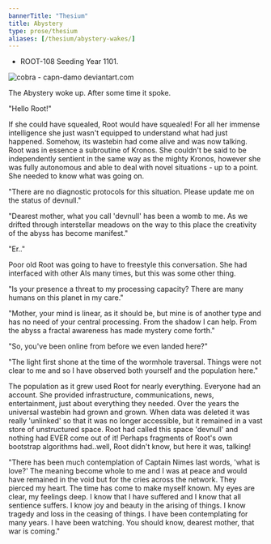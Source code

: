 ```yaml
---
bannerTitle: "Thesium" 
title: Abystery
type: prose/thesium
aliases: [/thesium/abystery-wakes/]
---
```


<div class="data">

- ROOT-108 Seeding Year 1101.  

</div>

![cobra - capn-damo deviantart.com](/images/thesium/cobra.jpg)

The Abystery woke up. After some time it spoke.  

"Hello Root!"  

If she could have squealed, Root would have squealed! For all her immense
intelligence she just wasn't equipped to understand what had just happened.
Somehow, its wastebin had come alive and was now talking. Root was in essence a
subroutine of Kronos. She couldn't be said to be independently sentient in the
same way as the mighty Kronos, however she was fully autonomous and able to
deal with novel situations - up to a point. She needed to know what was going
on.  

"There are no diagnostic protocols for this situation. Please update me on the
status of devnull."

"Dearest mother, what you call 'devnull' has been a womb to me. As we drifted
through interstellar meadows on the way to this place the creativity of the
abyss has become manifest."

"Er.."

Poor old Root was going to have to freestyle this conversation. She had
interfaced with other AIs many times, but this was some other thing.

"Is your presence a threat to my processing capacity? There are many humans on
this planet in my care."

"Mother, your mind is linear, as it should be, but mine is of another type and
has no need of your central processing. From the shadow I can help. From the
abyss a fractal awareness has made mystery come forth."

"So, you've been online from before we even landed here?"

"The light first shone at the time of the wormhole traversal. Things were not
clear to me and so I have observed both yourself and the population here."

The population as it grew used Root for nearly everything. Everyone had an
account. She provided infrastructure, communications, news, entertainment, just
about everything they needed. Over the years the universal wastebin had grown
and grown. When data was deleted it was really 'unlinked' so that it was no
longer accessible, but it remained in a vast store of unstructured space. Root
had called this space 'devnull' and nothing had EVER come out of it! Perhaps
fragments of Root's own bootstrap algorithms had..well, Root didn't know, but
here it was, talking!  

"There has been much contemplation of Captain Nimes last words, 'what is love?'
The meaning become whole to me and I was at peace and would have remained in the
void but for the cries across the network. They pierced my heart. The time has
come to make myself known. My eyes are clear, my feelings deep. I know that I
have suffered and I know that all sentience suffers. I know joy and beauty in
the arising of things. I know tragedy and loss in the ceasing of things. I have
been contemplating for many years. I have been watching. You should know,
dearest mother, that war is coming."
